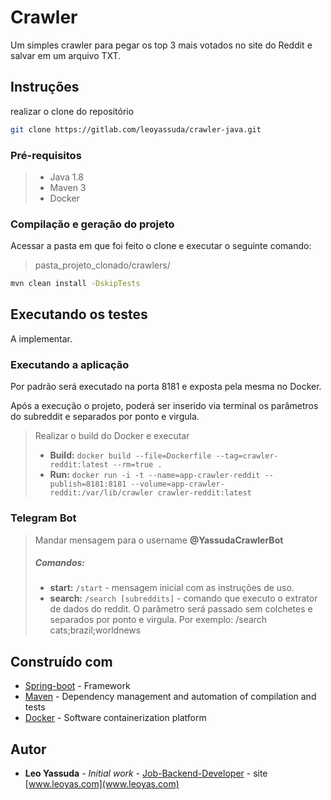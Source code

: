 # Crawler

Um simples crawler para pegar os top 3 mais votados no site do Reddit e salvar em um arquivo TXT.

## Instruções

realizar o clone do repositório
```bash
git clone https://gitlab.com/leoyassuda/crawler-java.git
``` 

### Pré-requisitos

> - Java 1.8
> - Maven 3
> - Docker 


### Compilação e geração do projeto

Acessar a pasta em que foi feito o clone e executar o seguinte comando:

> pasta_projeto_clonado/crawlers/

```bash
mvn clean install -DskipTests
```

## Executando os testes

A implementar.

### Executando a aplicação

Por padrão será executado na porta 8181 e exposta pela mesma no Docker.

Após a execução o projeto, poderá ser inserido via terminal os parâmetros do subreddit e separados por ponto e virgula.

> Realizar o build do Docker e executar 
> - **Build:** `docker build --file=Dockerfile --tag=crawler-reddit:latest --rm=true .` 
> - **Run:** `docker run -i -t --name=app-crawler-reddit --publish=8181:8181 --volume=app-crawler-reddit:/var/lib/crawler crawler-reddit:latest` 
>
 
### Telegram Bot

> Mandar mensagem para o username **@YassudaCrawlerBot**
> ##### Comandos:
> - **start:** `/start` - mensagem inicial com as instruções de uso. 
> - **search:** `/search [subreddits]` - comando que executo o extrator de dados do reddit. O parâmetro será 
passado sem colchetes e separados por ponto e virgula. Por exemplo: /search cats;brazil;worldnews 
> 

## Construído com

* [Spring-boot](https://projects.spring.io/spring-boot/) - Framework
* [Maven](https://maven.apache.org/) - Dependency management and automation of compilation and tests 
* [Docker](https://www.docker.com/) - Software containerization platform 

## Autor

* **Leo Yassuda** - *Initial work* - [Job-Backend-Developer](https://github.com/leoyassuda/desafios) - site [www.leoyas.com](www.leoyas.com)
